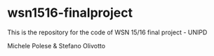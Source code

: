 # wsn1516-finalproject
This is the repository for the code of WSN 15/16 final project - UNIPD 

Michele Polese &amp; Stefano Olivotto
